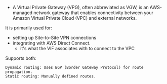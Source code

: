 * A Virtual Private Gateway (VPG), often abbreviated as VGW, is an AWS-managed network gateway that enables connectivity between your Amazon Virtual Private Cloud (VPC) and external networks. 

It is primarily used for:
* setting up Site-to-Site VPN connections
* integrating with AWS Direct Connect.
    * it's what the VIF associates with to connect to the VPC

Supports both:

    Dynamic routing: Uses BGP (Border Gateway Protocol) for route propagation.
    Static routing: Manually defined routes.